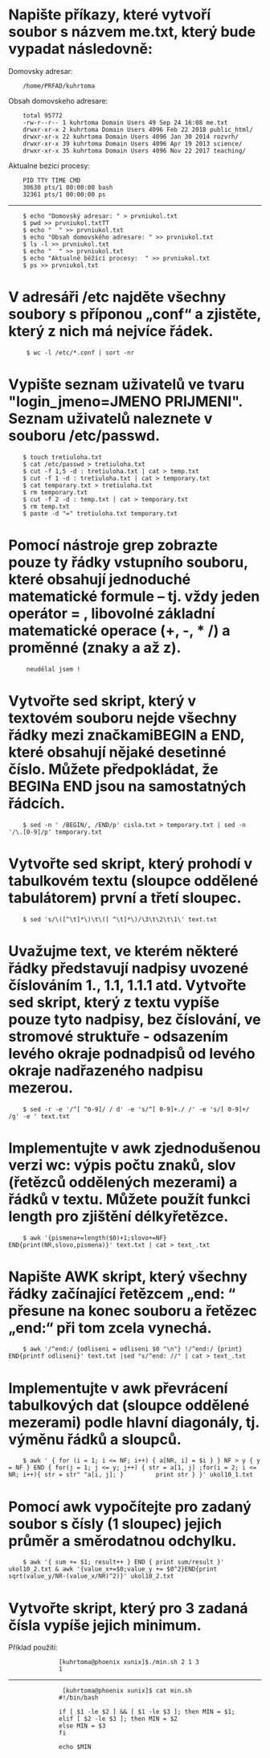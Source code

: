 # Napište příkazy, které vytvoří soubor s názvem me.txt, který bude vypadat následovně:

   Domovsky adresar:
   
        /home/PRFAD/kuhrtoma
   Obsah domovskeho adresare:
   
        total 95772
        -rw-r--r-- 1 kuhrtoma Domain Users 49 Sep 24 16:08 me.txt
        drwxr-xr-x 2 kuhrtoma Domain Users 4096 Feb 22 2018 public_html/
        drwxr-xr-x 22 kuhrtoma Domain Users 4096 Jan 30 2014 rozvrh/
        drwxr-xr-x 39 kuhrtoma Domain Users 4096 Apr 19 2013 science/
        drwxr-xr-x 35 kuhrtoma Domain Users 4096 Nov 22 2017 teaching/
   Aktualne bezici procesy:
   
        PID TTY TIME CMD
        30630 pts/1 00:00:00 bash
        32361 pts/1 00:00:00 ps
--------------------------------------

        $ echo "Domovský adresar: " > prvniukol.txt
        $ pwd >> prvniukol.txtTT
        $ echo "  " >> prvniukol.txt
        $ echo "Obsah domovského adresare: " >> prvniukol.txt
        $ ls -l >> prvniukol.txt
        $ echo "  " >> prvniukol.txt
        $ echo "Aktualně běžící procesy:  " >> prvniukol.txt
        $ ps >> prvniukol.txt

# V adresáři /etc najděte všechny soubory s příponou „conf“ a zjistěte, který z nich má nejvíce řádek.
         $ wc -l /etc/*.conf | sort -nr

# Vypište seznam uživatelů ve tvaru "login_jmeno=JMENO PRIJMENI". Seznam uživatelů naleznete v souboru /etc/passwd.
        $ touch tretiuloha.txt
        $ cat /etc/passwd > tretiuloha.txt
        $ cut -f 1,5 -d : tretiuloha.txt | cat > temp.txt
        $ cut -f 1 -d : tretiuloha.txt | cat > temporary.txt
        $ cat temporary.txt > tretiuloha.txt
        $ rm temporary.txt
        $ cut -f 2 -d : temp.txt | cat > temporary.txt
        $ rm temp.txt
        $ paste -d "=" tretiuloha.txt temporary.txt
        
# Pomocí nástroje grep zobrazte pouze ty řádky vstupního souboru, které obsahují jednoduché matematické formule – tj. vždy jeden operátor = , libovolné základní matematické operace (+, -, * /) a proměnné (znaky a až z). 
         neudělal jsem !

# Vytvořte sed skript, který v textovém souboru nejde všechny řádky mezi značkamiBEGIN a END, které obsahují nějaké desetinné číslo. Můžete předpokládat, že BEGINa END jsou na samostatných řádcích.
        $ sed -n ' /BEGIN/, /END/p' cisla.txt > temporary.txt | sed -n '/\.[0-9]/p' temporary.txt

# Vytvořte sed skript, který prohodí v tabulkovém textu (sloupce oddělené tabulátorem) první a třetí sloupec. 
        $ sed 's/\([^\t]*\)\t\([ ^\t]*\)/\3\t\2\t\1\' text.txt

# Uvažujme text, ve kterém některé řádky představují nadpisy uvozené číslováním 1., 1.1, 1.1.1 atd. Vytvořte sed skript, který z textu vypíše pouze tyto nadpisy, bez číslování, ve stromové struktuře - odsazením levého okraje podnadpisů od levého okraje nadřazeného nadpisu mezerou.
        $ sed -r -e '/^[ ^0-9]/ / d' -e 's/^[ 0-9]+./ /' -e 's/[ 0-9]+/ /g' -e ' text.txt 
        
# Implementujte v awk zjednodušenou verzi wc: výpis počtu znaků, slov (řetězců oddělených mezerami) a řádků v textu. Můžete použít funkci length pro zjištění délkyřetězce.
        $ awk '{pismena+=length($0)+1;slovo+=NF} END{print(NR,slovo,pismena)}' text.txt | cat > text_.txt 
        
# Napište AWK skript, který všechny řádky začínající řetězcem „end: “ přesune na konec souboru a řetězec „end:“ při tom zcela vynechá.
        $ awk '/^end:/ {odliseni = odliseni $0 "\n"} !/^end:/ {print} END{printf odliseni}' text.txt |sed "s/^end: //" | cat > text_.txt 

# Implementujte v awk převrácení tabulkových dat (sloupce oddělené mezerami) podle hlavní diagonály, tj. výměnu řádků a sloupců.
        $ awk ' { for (i = 1; i <= NF; i++) { a[NR, i] = $i } } NF > y { y = NF } END { for(j = 1; j <= y; j++) { str = a[1, j] ;for(i = 2; i <= NR; i++){ str = str" "a[i, j]; }         print str } }' ukol10_1.txt  

# Pomocí awk vypočítejte pro zadaný soubor s čísly (1 sloupec) jejich průměr a směrodatnou odchylku.
        $ awk '{ sum += $1; result++ } END { print sum/result }' ukol10_2.txt & awk '{value_x+=$0;value_y += $0^2}END{print sqrt(value_y/NR-(value_x/NR)^2)}' ukol10_2.txt 

# Vytvořte skript, který pro 3 zadaná čísla vypíše jejich minimum. 

   Příklad použití:
   
                  [kuhrtoma@phoenix xunix]$./min.sh 2 1 3
                  1
-------------------------------
                  
                   [kuhrtoma@phoenix xunix]$ cat min.sh
                  #!/bin/bash
                  
                  if [ $1 -le $2 ] && [ $1 -le $3 ]; then MIN = $1;
                  elif [ $2 -le $3 ]; then MIN = $2
                  else MIN = $3
                  fi
                  
                  echo $MIN
